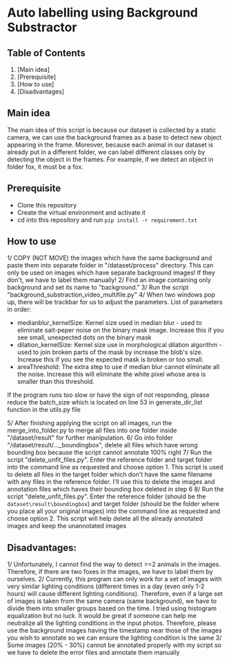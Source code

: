 # Auto labelling using Background Substractor

## Table of Contents
1. [Main idea]
2. [Prerequisite]
3. [How to use]
4. [Disadvantages]

## Main idea
The main idea of this script is because our dataset is collected by a static camera, we can use the background frames as a base to detect new object appearing in the frame. Moreover, because each animal in our dataset is already put in a different folder, we can label different classes only by detecting the object in the frames. For example, if we detect an object in folder fox, it must be a fox.

## Prerequisite
- Clone this repository
- Create the virtual environment and activate it
- cd into this repository and run `pip install -r requirement.txt`
## How to use
1/ COPY (NOT MOVE) the images which have the same background and paste them into separate folder in "/dataset/process" directory. This can only be used on images which have separate background images! If they don't, we have to label them manually!
2/ Find an image containing only background and set its name to "background.<extension>"
3/ Run the script "background_substraction_video_multifile.py"
4/ When two windows pop up, there will be trackbar for us to adjust the parameters. List of parameters in order:
- medianblur_kernelSize:
  Kernel size used in median blur - used to eliminate salt-peper noise on the binary mask image. Increase this if you see small, unexpected dots on the binary mask
- dilation_kernelSize:
  Kernel size use in morphological dilation algorithm - used to join broken parts of the mask by increase the blob's size. Increase this if you see the expected mask is broken or too small.
- areaThreshold:
  The extra step to use if median blur cannot eliminate all the noise. Increase this will eliminate the white pixel whose area is smaller than this threshold.
  
If the program runs too slow or have the sign of not responding, please reduce the batch_size which is located on line 53 in generate_dir_list function in the utils.py file

5/ After finishing applying the script on all images, run the merge_into_folder.py to merge all files into one folder inside "/dataset/result" for further manipulation.
6/ Go into folder "/dataset/result/..._boundingbox", delete all files which have wrong bounding box because the script cannot annotate 100% right
7/ Run the script "delete_unfit_files.py". Enter the reference folder and target folder into the command line as requested and choose option 1. This script is used to delete all files in the target folder which don't have the same filename with any files in the reference folder. I'll use this to delete the images and annotation files which haves their bounding box deleted in step 6
8/ Run the script "delete_unfit_files.py". Enter the reference folder (should be the `dataset\result\boundingbox`) and target folder (should be the folder where you place all your original images) into the command line as requested and choose option 2. This script will help delete all the already annotated images and keep the unannotated images
  
## Disadvantages:
1/ Unfortunately, I cannot find the way to detect >=2 animals in the images. Therefore, if there are two foxes in the images, we have to label them by ourselves.
2/ Currently, this program can only work for a set of images with very similar lighting conditions (different times in a day (even only 1-2 hours) will cause different lighting conditions). Therefore, even if a large set of images is taken from the same camera (same background), we have to divide them into smaller groups based on the time. I tried using histogram equalization but no luck. It would be great if someone can help me neutralize all the lighting conditions in the input photos. 
  Therefore, please use the background images having the timestamp near those of the images you wish to annotate so we can ensure the lighting condition is the same
3/ Some images (20% - 30%) cannot be annotated properly with my script so we have to delete the error files and annotate them manually

